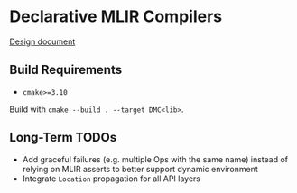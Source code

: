 # Declarative MLIR Compilers

[Design document](https://docs.google.com/document/d/1eAgIQZZ2dItJFSrCxemt7fwH0CD4w6_ueLKVl6UL-NU/edit?usp=sharing)

## Build Requirements

- `cmake>=3.10`

Build with `cmake --build . --target DMC<lib>`.

## Long-Term TODOs

- Add graceful failures (e.g. multiple Ops with the same name) instead of relying on MLIR asserts to better support dynamic environment
- Integrate `Location` propagation for all API layers

